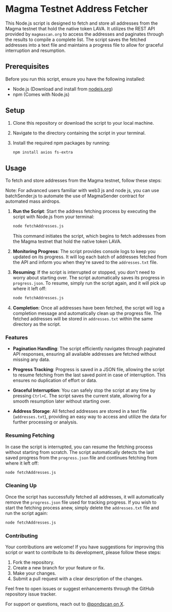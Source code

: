 # Magma Testnet Address Fetcher

This Node.js script is designed to fetch and store all addresses from the Magma testnet that hold the native token LAVA. It utilizes the REST API provided by `magmascan.org` to access the addresses and paginates through the results to compile a complete list. The script saves the fetched addresses into a text file and maintains a progress file to allow for graceful interruption and resumption.

## Prerequisites

Before you run this script, ensure you have the following installed:
- Node.js (Download and install from [nodejs.org](https://nodejs.org/))
- npm (Comes with Node.js)

## Setup

1. Clone this repository or download the script to your local machine.

2. Navigate to the directory containing the script in your terminal.

3. Install the required npm packages by running:
   ```sh
   npm install axios fs-extra

## Usage

To fetch and store addresses from the Magma testnet, follow these steps:

Note: For advanced users familiar with web3 js and node js, you can use batchSender.js to automate the use of MagmaSender contract for automated mass airdrops.

1. **Run the Script**: Start the address fetching process by executing the script with Node.js from your terminal:

    ```bash
    node fetchAddresses.js
    ```

    This command initiates the script, which begins to fetch addresses from the Magma testnet that hold the native token LAVA.

2. **Monitoring Progress**: The script provides console logs to keep you updated on its progress. It will log each batch of addresses fetched from the API and inform you when they're saved to the `addresses.txt` file.

3. **Resuming**: If the script is interrupted or stopped, you don't need to worry about starting over. The script automatically saves its progress in `progress.json`. To resume, simply run the script again, and it will pick up where it left off:

    ```bash
    node fetchAddresses.js
    ```

4. **Completion**: Once all addresses have been fetched, the script will log a completion message and automatically clean up the progress file. The fetched addresses will be stored in `addresses.txt` within the same directory as the script.

### Features

- **Pagination Handling**: The script efficiently navigates through paginated API responses, ensuring all available addresses are fetched without missing any data.

- **Progress Tracking**: Progress is saved in a JSON file, allowing the script to resume fetching from the last saved point in case of interruption. This ensures no duplication of effort or data.

- **Graceful Interruption**: You can safely stop the script at any time by pressing `Ctrl+C`. The script saves the current state, allowing for a smooth resumption later without starting over.

- **Address Storage**: All fetched addresses are stored in a text file (`addresses.txt`), providing an easy way to access and utilize the data for further processing or analysis.

### Resuming Fetching

In case the script is interrupted, you can resume the fetching process without starting from scratch. The script automatically detects the last saved progress from the `progress.json` file and continues fetching from where it left off:

```sh
node fetchAddresses.js
```

### Cleaning Up

Once the script has successfully fetched all addresses, it will automatically remove the `progress.json` file used for tracking progress. If you wish to start the fetching process anew, simply delete the `addresses.txt` file and run the script again:

```sh
node fetchAddresses.js
```

### Contributing

Your contributions are welcome! If you have suggestions for improving this script or want to contribute to its development, please follow these steps:

1. Fork the repository.
2. Create a new branch for your feature or fix.
3. Make your changes.
4. Submit a pull request with a clear description of the changes.

Feel free to open issues or suggest enhancements through the GitHub repository issue tracker.

For support or questions, reach out to [@pondscan on X](https://x.com/pondscan).
